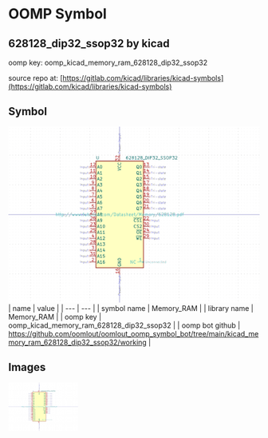 # OOMP Symbol  
## 628128_dip32_ssop32  by kicad  
  
oomp key: oomp_kicad_memory_ram_628128_dip32_ssop32  
  
source repo at: [https://gitlab.com/kicad/libraries/kicad-symbols](https://gitlab.com/kicad/libraries/kicad-symbols)  
## Symbol  
  
[![working.png](working_600.png)](working.png)  
| name | value | 
| --- | --- | 
| symbol name | Memory_RAM | 
| library name | Memory_RAM | 
| oomp key | oomp_kicad_memory_ram_628128_dip32_ssop32 | 
| oomp bot github | https://github.com/oomlout/oomlout_oomp_symbol_bot/tree/main/kicad_memory_ram_628128_dip32_ssop32/working | 
## Images  
  
[![working.png](working_140.png)](working.png)  
